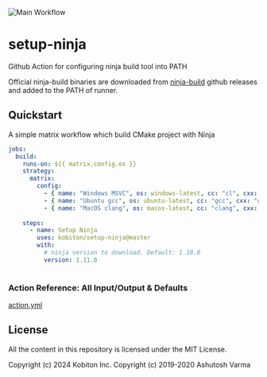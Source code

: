 ![Main Workflow](https://github.com/kobiton/setup-ninja/workflows/Main%20Workflow/badge.svg)

# setup-ninja

Github Action for configuring ninja build tool into PATH

Official ninja-build binaries are downloaded from [ninja-build](https://github.com/ninja-build/ninja/releases) github releases and added to the PATH of runner.

## Quickstart
A simple matrix workflow which build CMake project with Ninja
```yaml
jobs:
  build:
    runs-on: ${{ matrix.config.os }}
    strategy:
      matrix:
        config:
          - { name: "Windows MSVC", os: windows-latest, cc: "cl", cxx: "cl" }
          - { name: "Ubuntu gcc", os: ubuntu-latest, cc: "gcc", cxx: "g++" }
          - { name: "MacOS clang", os: macos-latest, cc: "clang", cxx: "clang++" }
        
    steps:
      - name: Setup Ninja
        uses: kobiton/setup-ninja@master
        with:
          # ninja version to download. Default: 1.10.0
          version: 1.11.0
        
```

### Action Reference: All Input/Output & Defaults
[action.yml](https://github.com/kobiton/setup-ninja/blob/master/action.yml) 

## License
All the content in this repository is licensed under the MIT License.

Copyright (c) 2024 Kobiton Inc.
Copyright (c) 2019-2020 Ashutosh Varma
